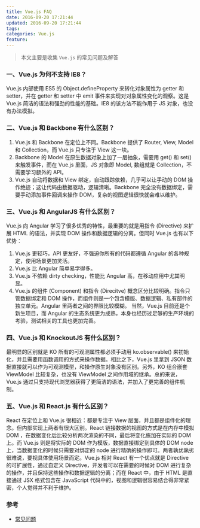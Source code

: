 ```yaml
---
title: Vue.js FAQ
date: 2016-09-20 17:21:44
updated: 2016-09-20 17:21:44
tags:
categories: Vue.js
feature:
---
```


> 本文主要是收集 `Vue.js` 的常见问题及解答

### 一、Vue.js 为何不支持 IE8？
Vue.js 内部使用 ES5 的 Object.defineProperty 来转化对象属性为 getter 和 setter，并在 getter 和 setter 中 emit 事件来实现对对象属性变化的观察。这是 Vue.js 简洁的语法和强劲的性能的基础。IE8 的该方法不能作用于 JS 对象，也没有办法模拟。

### 二、Vue.js 和 Backbone 有什么区别？
1. Vue.js 和 Backbone 在定位上不同。Backbone 提供了 Router, View, Model 和 Collection，而 Vue.js 只专注于 View 这一块。
2. Backbone 的 Model 在原生数据对象上加了一层抽象，需要用 get() 和 set() 来触发事件，而在 Vue.js 里面，JS 对象即 Model, 数组就是 Collection，不需要学习额外的 API。
3. Vue.js 自动将数据和 View 绑定，自动跟踪依赖，几乎可以让手动的 DOM 操作绝迹；这让代码由数据驱动，逻辑清晰。Backbone 完全没有数据绑定，需要手动添加事件回调来操作 DOM，复杂的视图逻辑很快就会难以维护。

### 三、Vue.js 和 AngularJS 有什么区别？
Vue.js 向 Angular 学习了很多优秀的特性，最重要的就是用指令 (Directive) 来扩展 HTML 的语法，并实现 DOM 操作和数据逻辑的分离。但同时 Vue.js 也有以下优势：
1. Vue.js 更轻巧，API 更友好，不强迫你所有的代码都遵循 Angular 的各种规定，使用场景更加灵活。
2. Vue.js 比 Angular 简单易学得多。
3. Vue.js 不依赖 dirty checking，性能比 Angular 高，在移动应用中尤其明显。
4. Vue.js 的组件 (Component) 和指令 (Direcitve) 概念区分比较明确。指令只管数据绑定和 DOM 操作，而组件则是一个包含模版、数据逻辑、私有部件的独立单元。Angular 里两者之间的界限比较模糊。
当然，Vue.js 目前还是个新生项目，而 Angular 的生态系统更为成熟，本身也经历过足够的生产环境的考验，测试相关的工具也更加完善。

### 四、Vue.js 和 KnockoutJS 有什么区别？
最明显的区别就是 KO 所有的可观测属性都必须手动用 ko.observable() 来初始化，并且需要用函数调用的方式来操作数据。相比之下，Vue.js 里拿到 JSON 数据直接就可以作为可观测模型，和操作原生对象没有区别。另外，KO 组合嵌套 ViewModel 比较复杂，也没有 ViewModel 之间作用域的继承。总的来说，Vue.js 通过只支持现代浏览器获得了更简洁的语法，并加入了更完善的组件机制。

### 五、Vue.js 和 React.js 有什么区别？
React 在定位上和 Vue.js 很相近：都是专注于 View 层面，并且都是组件化的理念。但内部实现上两者有很大区别。React 链接数据的视图的方式是在内存中模拟 DOM ，在数据变化后比较分析两次渲染的不同，最后将变化施加在实际的 DOM 上。而 Vue.js 则是将实际的 DOM 作为模版，数据直接绑定到具体的 DOM node 上，当数据变化的时候只需要对绑定的 node 进行精确的操作即可。两者孰优孰劣很难说，要视具体使用场景而定。Vue.js 相对 React 有一个优点就是 Directive 的可扩展性，通过自定义 Directive，开发者可以在需要的时候对 DOM 进行复杂的操作，并且保持这些操作和数据逻辑的分离；而在 React 中，由于 HTML 是直接通过 JSX 格式包含在 JavaScript 代码中的，视图和逻辑很容易结合得非常紧密，个人觉得并不利于维护。


### 参考
- [常见问题](http://wiki.jikexueyuan.com/project/vue-js/problem.html)